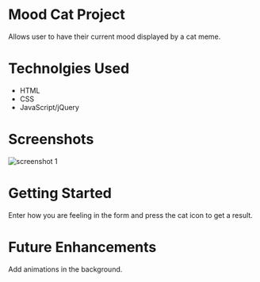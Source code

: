 # Mood Cat Project

Allows user to have their current mood displayed by a cat meme. 

# Technolgies Used

- HTML
- CSS
- JavaScript/jQuery

# Screenshots
![screenshot 1](./screenshot.png)
# Getting Started

Enter how you are feeling in the form and press the cat icon to get a result. 

# Future Enhancements

Add animations in the background. 
